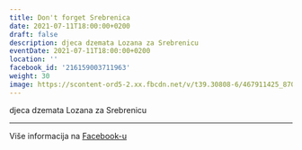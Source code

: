 ```yaml
---
title: Don't forget Srebrenica
date: 2021-07-11T18:00:00+0200
draft: false
description: djeca dzemata Lozana za Srebrenicu
eventDate: 2021-07-11T18:00:00+0200
location: ''
facebook_id: '216159003711963'
weight: 30
image: https://scontent-ord5-2.xx.fbcdn.net/v/t39.30808-6/467911425_8702124949883247_8451066247417132989_n.jpg?_nc_cat=103&ccb=1-7&_nc_sid=9e60e4&_nc_ohc=NElzj5JInXsQ7kNvwH5q2sv&_nc_oc=Adm6B0KFQW4zehpsFhNfC9wrbBEuSscrCiW_j9jZ0jwRZOBzt1g7yizdGv7ufYAGNVc&_nc_zt=23&_nc_ht=scontent-ord5-2.xx&edm=ABTKTjYEAAAA&_nc_gid=krEkOe_1kG9AwQQW5SHnLw&oh=00_AfTXbfMWz5sStHbIMC_G_StN-GTSt4g_EtZ8roDqvi4MIA&oe=687277D9
---
```


djeca dzemata Lozana za Srebrenicu

---

Više informacija na [Facebook-u](https://facebook.com/events/216159003711963)